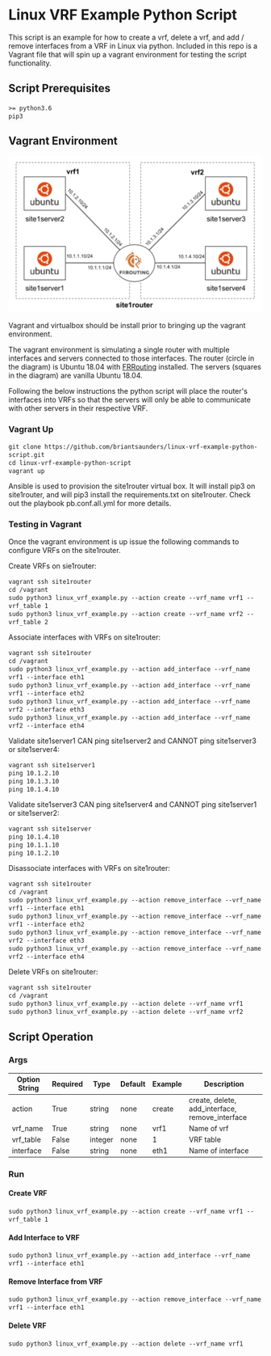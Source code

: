# Linux VRF Example Python Script

This script is an example for how to create a vrf, delete a vrf, and add / remove interfaces from a VRF in Linux via python.  Included in this repo is a Vagrant file that will spin up a vagrant environment for testing the script functionality.

## Script Prerequisites

```
>= python3.6
pip3
```

## Vagrant Environment

![environment](https://github.com/briantsaunders/linux-vrf-example-python-script/blob/master/docs/environment.PNG?raw=true)

Vagrant and virtualbox should be install prior to bringing up the vagrant environment.

The vagrant environment is simulating a single router with multiple interfaces and servers connected to those interfaces.  The router (circle in the diagram) is Ubuntu 18.04 with [FRRouting](https://frrouting.org/) installed.  The servers (squares in the diagram) are vanilla Ubuntu 18.04.

Following the below instructions the python script will place the router's interfaces into VRFs so that the servers will only be able to communicate with other servers in their respective VRF.

### Vagrant Up

```
git clone https://github.com/briantsaunders/linux-vrf-example-python-script.git
cd linux-vrf-example-python-script
vagrant up
```

Ansible is used to provision the site1router virtual box.  It will install pip3 on site1router, and will pip3 install the requirements.txt on site1router.  Check out the playbook pb.conf.all.yml for more details.

### Testing in Vagrant

Once the vagrant environment is up issue the following commands to configure VRFs on the site1router.

Create VRFs on sie1router:
```
vagrant ssh site1router
cd /vagrant
sudo python3 linux_vrf_example.py --action create --vrf_name vrf1 --vrf_table 1
sudo python3 linux_vrf_example.py --action create --vrf_name vrf2 --vrf_table 2
```

Associate interfaces with VRFs on site1router:
```
vagrant ssh site1router
cd /vagrant
sudo python3 linux_vrf_example.py --action add_interface --vrf_name vrf1 --interface eth1
sudo python3 linux_vrf_example.py --action add_interface --vrf_name vrf1 --interface eth2
sudo python3 linux_vrf_example.py --action add_interface --vrf_name vrf2 --interface eth3
sudo python3 linux_vrf_example.py --action add_interface --vrf_name vrf2 --interface eth4
```

Validate site1server1 CAN ping site1server2 and CANNOT ping site1server3 or site1server4:
```
vagrant ssh site1server1
ping 10.1.2.10
ping 10.1.3.10
ping 10.1.4.10
```

Validate site1server3 CAN ping site1server4 and CANNOT ping site1server1 or site1server2:
```
vagrant ssh site1server
ping 10.1.4.10
ping 10.1.1.10
ping 10.1.2.10
```

Disassociate interfaces with VRFs on site1router:
```
vagrant ssh site1router
cd /vagrant
sudo python3 linux_vrf_example.py --action remove_interface --vrf_name vrf1 --interface eth1
sudo python3 linux_vrf_example.py --action remove_interface --vrf_name vrf1 --interface eth2
sudo python3 linux_vrf_example.py --action remove_interface --vrf_name vrf2 --interface eth3
sudo python3 linux_vrf_example.py --action remove_interface --vrf_name vrf2 --interface eth4
```

Delete VRFs on site1router:
```
vagrant ssh site1router
cd /vagrant
sudo python3 linux_vrf_example.py --action delete --vrf_name vrf1
sudo python3 linux_vrf_example.py --action delete --vrf_name vrf2
```

## Script Operation

### Args

| Option String | Required | Type    | Default | Example  | Description    |
|---------------|----------|---------|---------|----------|----------------|
| action    | True     | string  | none    | create | create, delete, add_interface, remove_interface  |
| vrf_name   | True     | string  | none    | vrf1 | Name of vrf |
| vrf_table           | False     | integer | none    | 1      | VRF table     |
| interface | False | string | none    | eth1   | Name of interface |

### Run

#### Create VRF

```
sudo python3 linux_vrf_example.py --action create --vrf_name vrf1 --vrf_table 1
```

#### Add Interface to VRF

```
sudo python3 linux_vrf_example.py --action add_interface --vrf_name vrf1 --interface eth1
```

#### Remove Interface from VRF

```
sudo python3 linux_vrf_example.py --action remove_interface --vrf_name vrf1 --interface eth1
```

#### Delete VRF

```
sudo python3 linux_vrf_example.py --action delete --vrf_name vrf1
```